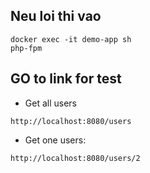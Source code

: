 ## Neu loi thi vao
```
docker exec -it demo-app sh
php-fpm
```

## GO to link for test

- Get all users
```
http://localhost:8080/users
```

- Get one users:
```
http://localhost:8080/users/2
```